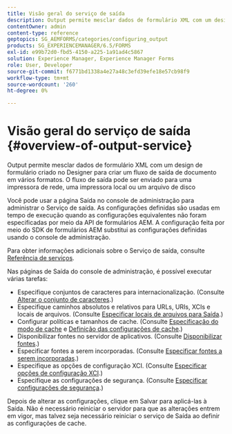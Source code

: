 ```yaml
---
title: Visão geral do serviço de saída
description: Output permite mesclar dados de formulário XML com um design de formulário criado no Designer para criar um fluxo de saída de documento em vários formatos.
contentOwner: admin
content-type: reference
geptopics: SG_AEMFORMS/categories/configuring_output
products: SG_EXPERIENCEMANAGER/6.5/FORMS
exl-id: e99b72d0-fbd5-4150-a225-1a91ad4c5867
solution: Experience Manager, Experience Manager Forms
role: User, Developer
source-git-commit: f6771bd1338a4e27a48c3efd39efe18e57cb98f9
workflow-type: tm+mt
source-wordcount: '260'
ht-degree: 0%

---
```


# Visão geral do serviço de saída {#overview-of-output-service}

Output permite mesclar dados de formulário XML com um design de formulário criado no Designer para criar um fluxo de saída de documento em vários formatos. O fluxo de saída pode ser enviado para uma impressora de rede, uma impressora local ou um arquivo de disco

Você pode usar a página Saída no console de administração para administrar o Serviço de saída. As configurações definidas são usadas em tempo de execução quando as configurações equivalentes não foram especificadas por meio da API de formulários AEM. A configuração feita por meio do SDK de formulários AEM substitui as configurações definidas usando o console de administração.

Para obter informações adicionais sobre o Serviço de saída, consulte [Referência de serviços](https://www.adobe.com/go/learn_aemforms_services_61).

Nas páginas de Saída do console de administração, é possível executar várias tarefas:

* Especifique conjuntos de caracteres para internacionalização. (Consulte [Alterar o conjunto de caracteres](/help/forms/using/admin-help/change-character-set.md#change-the-character-set).)
* Especifique caminhos absolutos e relativos para URLs, URIs, XCIs e locais de arquivos. (Consulte [Especificar locais de arquivos para Saída](/help/forms/using/admin-help/specify-file-locations-output.md#specify-file-locations-for-output).)
* Configurar políticas e tamanhos de cache. (Consulte [Especificação do modo de cache](/help/forms/using/admin-help/configuring-caching-output.md#specifying-the-cache-mode) e [Definição das configurações de cache](/help/forms/using/admin-help/configuring-caching-output.md#configuring-cache-settings).)
* Disponibilizar fontes no servidor de aplicativos. (Consulte [Disponibilizar fontes](/help/forms/using/admin-help/make-fonts-available.md#make-fonts-available).)
* Especificar fontes a serem incorporadas. (Consulte [Especificar fontes a serem incorporadas](/help/forms/using/admin-help/specify-fonts-embed.md#specify-fonts-to-embed).)
* Especifique as opções de configuração XCI. (Consulte [Especificar opções de configuração XCI](/help/forms/using/admin-help/specify-xci-configuration-options.md#specify-xci-configuration-options).)
* Especifique as configurações de segurança. (Consulte [Especificar configurações de segurança](/help/forms/using/admin-help/specify-security-settings.md#specify-security-settings).)

Depois de alterar as configurações, clique em Salvar para aplicá-las à Saída. Não é necessário reiniciar o servidor para que as alterações entrem em vigor, mas talvez seja necessário reiniciar o serviço de Saída ao definir as configurações de cache.
